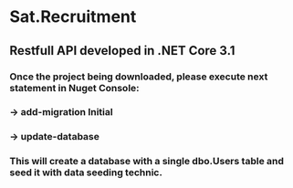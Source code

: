 # Sat.Recruitment
## Restfull API developed in .NET Core 3.1

### Once the project being downloaded, please execute next statement in Nuget Console:

### -> add-migration Initial
### -> update-database 

### This will create a database with a single dbo.Users table and seed it with data seeding technic.
